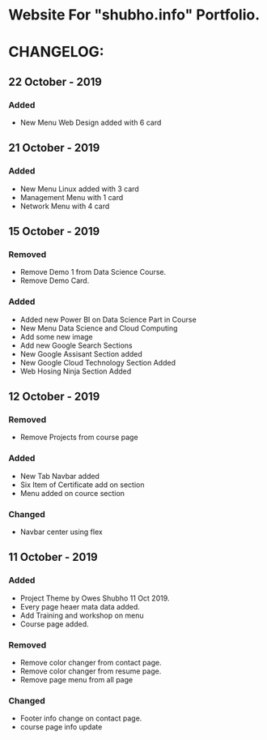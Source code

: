 # Website For "shubho.info" Portfolio.

# CHANGELOG:

## 22 October - 2019
### Added 
- New Menu Web Design added with 6 card


## 21 October - 2019
### Added 
- New Menu Linux added with 3 card
- Management Menu with 1 card
- Network Menu with 4 card


## 15 October - 2019
### Removed 
- Remove Demo 1 from Data Science Course.
- Remove Demo Card.

### Added 
- Added new Power BI on Data Science Part in Course
- New Menu Data Science and Cloud Computing
- Add some new image
- Add new Google Search Sections
- New Google Assisant Section added
- New Google Cloud Technology Section Added
- Web Hosing Ninja Section Added 

## 12 October - 2019
### Removed 
- Remove Projects from course page

### Added 
- New Tab Navbar added
- Six Item of Certificate add on section
- Menu added on cource section

### Changed
- Navbar center using flex

## 11 October - 2019
### Added
- Project Theme by Owes Shubho 11 Oct 2019.
- Every page heaer mata data added.
- Add Training and workshop on menu
- Course page added.

### Removed
- Remove color changer from contact page.
- Remove color changer from resume page.
- Remove page menu from all page

### Changed
- Footer info change on contact page.
- course page info update
